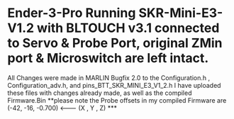 # Ender-3-Pro Running SKR-Mini-E3-V1.2 with BLTOUCH v3.1 connected to Servo & Probe Port, original ZMin port & Microswitch are left intact.
All Changes were made in MARLIN Bugfix 2.0 to the Configuration.h , Configuration_adv.h, and pins_BTT_SKR_MINI_E3_V1_2.h
I have uploaded these files with changes already made, as well as the compiled Firmware.Bin **please note the Probe offsets in my compiled Firmware are (-42, -16, -0.700) <--- (X , Y , Z) *** 
